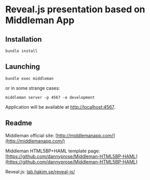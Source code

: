# Reveal.js presentation based on Middleman App


## Installation

```
bundle install
```


## Launching

```
bundle exec middleman
```

or in some strange cases:

```
middleman server -p 4567 -e development
```

Application will be available at [http://localhost:4567](http://localhost:4567).

## Readme

Middleman official site:
[http://middlemanapp.com/](http://middlemanapp.com/)

Middleman HTML5BP+HAML template page:
[https://github.com/dannyprose/Middleman-HTML5BP-HAML](https://github.com/dannyprose/Middleman-HTML5BP-HAML)

Reveal.js:
[lab.hakim.se/reveal-js/](lab.hakim.se/reveal-js/)